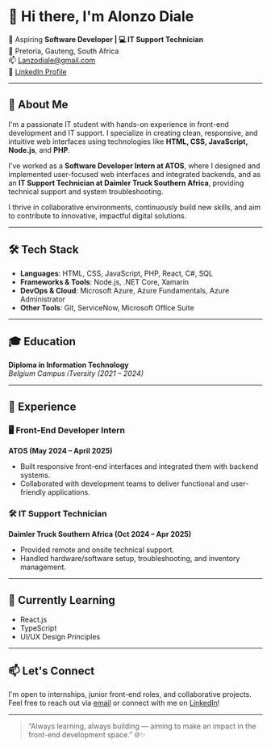 # 👋 Hi there, I'm Alonzo Diale

🎯 Aspiring **Software Developer | 💻 IT Support Technician**  
📍 Pretoria, Gauteng, South Africa  
📫 [Lanzodiale@gmail.com](mailto:Lanzodiale@gmail.com)  
🔗 [LinkedIn Profile](https://www.linkedin.com/in/alonzo-diale-2197a7250)

---

## 🚀 About Me

I'm a passionate IT student with hands-on experience in front-end development and IT support. I specialize in creating clean, responsive, and intuitive web interfaces using technologies like **HTML, CSS, JavaScript, Node.js**, and **PHP**.

I've worked as a **Software Developer Intern at ATOS**, where I designed and implemented user-focused web interfaces and integrated backends, and as an **IT Support Technician at Daimler Truck Southern Africa**, providing technical support and system troubleshooting.

I thrive in collaborative environments, continuously build new skills, and aim to contribute to innovative, impactful digital solutions.

---

## 🛠️ Tech Stack

- **Languages**: HTML, CSS, JavaScript, PHP, React, C#, SQL
- **Frameworks & Tools**: Node.js, .NET Core, Xamarin
- **DevOps & Cloud**: Microsoft Azure, Azure Fundamentals, Azure Administrator
- **Other Tools**: Git, ServiceNow, Microsoft Office Suite

---

## 🎓 Education

**Diploma in Information Technology**  
*Belgium Campus iTversity (2021 – 2024)*

---

## 💼 Experience

### 🖥️ Front-End Developer Intern  
**ATOS (May 2024 – April 2025)**  
- Built responsive front-end interfaces and integrated them with backend systems.  
- Collaborated with development teams to deliver functional and user-friendly applications.

### 🛠️ IT Support Technician  
**Daimler Truck Southern Africa (Oct 2024 – Apr 2025)**  
- Provided remote and onsite technical support.  
- Handled hardware/software setup, troubleshooting, and inventory management.

---

## 🌱 Currently Learning

- React.js
- TypeScript
- UI/UX Design Principles

---

## 📫 Let's Connect

I'm open to internships, junior front-end roles, and collaborative projects. Feel free to reach out via [email](mailto:Lanzodiale@gmail.com) or connect with me on [LinkedIn](https://www.linkedin.com/in/alonzo-diale-2197a7250)!

---

> “Always learning, always building — aiming to make an impact in the front-end development space.” 🌐✨
